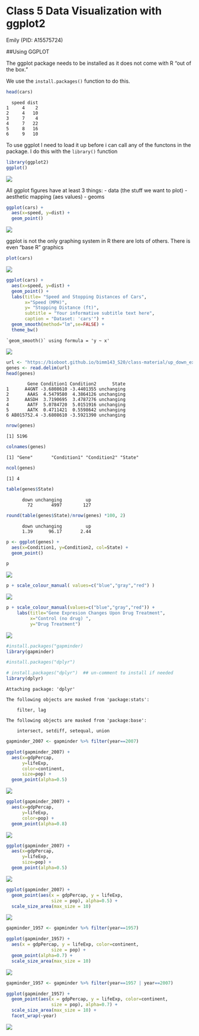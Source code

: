 # Class 5 Data Visualization with ggplot2
Emily (PID: A15575724)

\##Using GGPLOT

The ggplot package needs to be installed as it does not come with R “out
of the box.”

We use the `install.packages()` function to do this.

``` r
head(cars)
```

      speed dist
    1     4    2
    2     4   10
    3     7    4
    4     7   22
    5     8   16
    6     9   10

To use ggplot I need to load it up before i can call any of the functons
in the package. I do this with the `library()` function

``` r
library(ggplot2)
ggplot()
```

![](class05_files/figure-commonmark/unnamed-chunk-2-1.png)

All ggplot figures have at least 3 things: - data (the stuff we want to
plot) - aesthetic mapping (aes values) - geoms

``` r
ggplot(cars) + 
  aes(x=speed, y=dist) +
  geom_point() 
```

![](class05_files/figure-commonmark/unnamed-chunk-3-1.png)

ggplot is not the only graphing system in R there are lots of others.
There is even “base R” graphics

``` r
plot(cars)
```

![](class05_files/figure-commonmark/unnamed-chunk-4-1.png)

``` r
ggplot(cars) + 
  aes(x=speed, y=dist) +
  geom_point() + 
  labs(title= "Speed and Stopping Distances of Cars", 
       x="Speed (MPH)", 
       y= "Stopping Distance (ft)",
       subtitle = "Your informative subtitle text here", 
       caption = "Dataset: 'cars'") + 
  geom_smooth(method="lm",se=FALSE) + 
  theme_bw()
```

    `geom_smooth()` using formula = 'y ~ x'

![](class05_files/figure-commonmark/unnamed-chunk-5-1.png)

``` r
url <- "https://bioboot.github.io/bimm143_S20/class-material/up_down_expression.txt"
genes <- read.delim(url)
head(genes)
```

            Gene Condition1 Condition2      State
    1      A4GNT -3.6808610 -3.4401355 unchanging
    2       AAAS  4.5479580  4.3864126 unchanging
    3      AASDH  3.7190695  3.4787276 unchanging
    4       AATF  5.0784720  5.0151916 unchanging
    5       AATK  0.4711421  0.5598642 unchanging
    6 AB015752.4 -3.6808610 -3.5921390 unchanging

``` r
nrow(genes)
```

    [1] 5196

``` r
colnames(genes)
```

    [1] "Gene"       "Condition1" "Condition2" "State"     

``` r
ncol(genes)
```

    [1] 4

``` r
table(genes$State)
```


          down unchanging         up 
            72       4997        127 

``` r
round(table(genes$State)/nrow(genes) *100, 2)
```


          down unchanging         up 
          1.39      96.17       2.44 

``` r
p <- ggplot(genes) +
  aes(x=Condition1, y=Condition2, col=State) +
  geom_point() 
```

``` r
p
```

![](class05_files/figure-commonmark/unnamed-chunk-13-1.png)

``` r
p + scale_colour_manual( values=c("blue","gray","red") )
```

![](class05_files/figure-commonmark/unnamed-chunk-14-1.png)

``` r
p + scale_colour_manual(values=c("blue","gray","red")) +
    labs(title="Gene Expresion Changes Upon Drug Treatment",
         x="Control (no drug) ",
         y="Drug Treatment")
```

![](class05_files/figure-commonmark/unnamed-chunk-15-1.png)

``` r
#install.packages("gapminder)
library(gapminder)
```

``` r
#install.packages("dplyr")
```

``` r
# install.packages("dplyr")  ## un-comment to install if needed
library(dplyr)
```


    Attaching package: 'dplyr'

    The following objects are masked from 'package:stats':

        filter, lag

    The following objects are masked from 'package:base':

        intersect, setdiff, setequal, union

``` r
gapminder_2007 <- gapminder %>% filter(year==2007)
```

``` r
ggplot(gapminder_2007) +
  aes(x=gdpPercap,
      y=lifeExp,
      color=continent,
      size=pop) + 
  geom_point(alpha=0.5)
```

![](class05_files/figure-commonmark/unnamed-chunk-19-1.png)

``` r
ggplot(gapminder_2007) +
  aes(x=gdpPercap,
      y=lifeExp,
      color=pop) + 
  geom_point(alpha=0.8)
```

![](class05_files/figure-commonmark/unnamed-chunk-20-1.png)

``` r
ggplot(gapminder_2007) +
  aes(x=gdpPercap,
      y=lifeExp,
      size=pop) + 
  geom_point(alpha=0.5)
```

![](class05_files/figure-commonmark/unnamed-chunk-21-1.png)

``` r
ggplot(gapminder_2007) + 
  geom_point(aes(x = gdpPercap, y = lifeExp,
                 size = pop), alpha=0.5) + 
  scale_size_area(max_size = 10)
```

![](class05_files/figure-commonmark/unnamed-chunk-22-1.png)

``` r
gapminder_1957 <- gapminder %>% filter(year==1957)

ggplot(gapminder_1957) + 
  aes(x = gdpPercap, y = lifeExp, color=continent,
                 size = pop) +
  geom_point(alpha=0.7) + 
  scale_size_area(max_size = 10) 
```

![](class05_files/figure-commonmark/unnamed-chunk-23-1.png)

``` r
gapminder_1957 <- gapminder %>% filter(year==1957 | year==2007)

ggplot(gapminder_1957) + 
  geom_point(aes(x = gdpPercap, y = lifeExp, color=continent,
                 size = pop), alpha=0.7) + 
  scale_size_area(max_size = 10) +
  facet_wrap(~year)
```

![](class05_files/figure-commonmark/unnamed-chunk-24-1.png)
